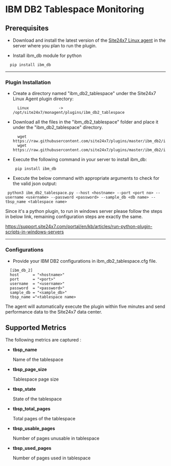 # IBM DB2 Tablespace Monitoring

                                                                                       
## Prerequisites

- Download and install the latest version of the [Site24x7 Linux agent](https://www.site24x7.com/app/client#/admin/inventory/add-monitor) in the server where you plan to run the plugin. 

- Install ibm_db module for python
```
  pip install ibm_db
```
---



### Plugin Installation  

- Create a directory named "ibm_db2_tablespace" under the Site24x7 Linux Agent plugin directory: 

		Linux             ->   /opt/site24x7/monagent/plugins/ibm_db2_tablespace
      
- Download all the files in the "ibm_db2_tablespace" folder and place it under the "ibm_db2_tablespace" directory.

		wget https://raw.githubusercontent.com/site24x7/plugins/master/ibm_db2/ibm_db2_tablespace/ibm_db2_tablespace.py
		wget https://raw.githubusercontent.com/site24x7/plugins/master/ibm_db2/ibm_db2_tablespace/ibm_db2_tablespace.cfg

- Execute the following command in your server to install ibm_db: 
  ```
   pip install ibm_db
  ```
- Execute the below command with appropriate arguments to check for the valid json output:
```
 python3 ibm_db2_tablespace.py --host <hostname> --port <port no> --username <username> --password <password> --sample_db <db name> --tbsp_name <tablespace name>
 ```
Since it's a python plugin, to run in windows server please follow the steps in below link, remaining configuration steps are exactly the same. 

  https://support.site24x7.com/portal/en/kb/articles/run-python-plugin-scripts-in-windows-servers



---

### Configurations

- Provide your IBM DB2 configurations in ibm_db2_tablespace.cfg file.
```
  [ibm_db_2]
  host 		= "<hostname>"
  port 		= "<port>"
  username	= "<username>"
  password 	= "<password>"
  sample_db	= "<sample_db>"
  tbsp_name ="<tablespace name>
```	
		
The agent will automatically execute the plugin within five minutes and send performance data to the Site24x7 data center.

## Supported Metrics
The following metrics are captured :

- **tbsp_name**
    
    Name of the tablespace

- **tbsp_page_size**

    Tablespace page size

- **tbsp_state**

    State of the tablespace 

- **tbsp_total_pages**
    
    Total pages of the tablespace

- **tbsp_usable_pages**

    Number of pages unusable in tablespace

- **tbsp_used_pages**

    Number of pages used in tablespace
